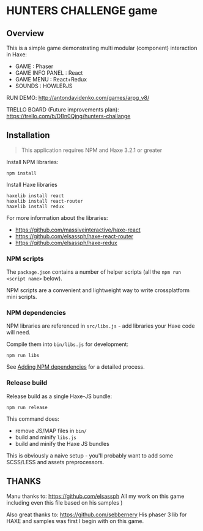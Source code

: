 # HUNTERS CHALLENGE game

## Overview

This is a simple game demonstrating multi modular (component) interaction in Haxe:
- GAME : Phaser
- GAME INFO PANEL : React
- GAME MENU : React+Redux
- SOUNDS : HOWLERJS

RUN DEMO: http://antondavidenko.com/games/arpg_v8/

TRELLO BOARD (Future improvements plan): https://trello.com/b/DBn0Qjng/hunters-challange

## Installation
> This application requires NPM and Haxe 3.2.1 or greater

Install NPM libraries:

	npm install

Install Haxe libraries

	haxelib install react
	haxelib install react-router
	haxelib install redux

For more information about the libraries:

- https://github.com/massiveinteractive/haxe-react
- https://github.com/elsassph/haxe-react-router
- https://github.com/elsassph/haxe-redux

### NPM scripts

The `package.json` contains a number of helper scripts (all the `npm run <script name>` below).

NPM scripts are a convenient and lightweight way to write crossplatform mini scripts.

### NPM dependencies

NPM libraries are referenced in `src/libs.js` - add libraries your Haxe code will need.

Compile them into `bin/libs.js` for development:

	npm run libs

See [Adding NPM dependencies](#adding-npm-dependencies) for a detailed process.

### Release build

Release build as a single Haxe-JS bundle:

	npm run release

This command does: 

- remove JS/MAP files in `bin/`
- build and minify `libs.js`
- build and minify the Haxe JS bundles 

This is obviously a naive setup - you'll probably want to add some SCSS/LESS and 
assets preprocessors.

## THANKS

Manu thanks to: https://github.com/elsassph
All my work on this game including even this file based on his samples )

Also great thanks to: https://github.com/sebbernery
His phaser 3 lib for HAXE and samples was first I begin with on this game.